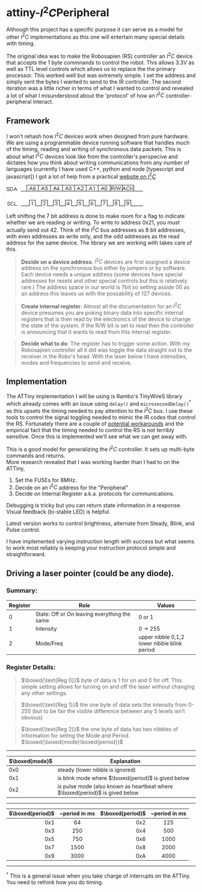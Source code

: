 # attiny-$I^2C$Peripheral

Although this project has a specific purpose it can serve as a model for other $I^2C$ 
implementations as this one will entertain many special details with timing.

The original idea was to make the Robosapien (RS) controller an $I^2C$ device that accepts the 1 byte commnands
to control the robot. This allows 3.3V as well as TTL level controls which allows us to 
replace the the primary processor.  This worked well but was extremely simple. I set the address and simply sent the bytes I wanted to send to the IR controller.  The second iteration was a little richer in terms of what I wanted to control and revealed a lot of what I misunderstood about the 'protocol' of how an $I^2C$ controller-peripheral interact.

## Framework
I won't rehash how $I^2C$ devices work when designed from pure hardware. We are using a programmable device running software that handles much of the timing, reading and writing of synchronous data packets. This is about what $I^2C$ devices look like from the controller's perspecive and dictates how you think about writing communications from any number of languages (currently I have used C++, python and node [typescript and javascript])  I got a lot of help from a practical [website on $I^2C$](https://www.robot-electronics.co.uk/i2c-tutorial)

![Clock Cycles on I2C](include/i2cd.gif)

Left shifting the 7 bit address is done to make room for a flag to indicate whether we are reading or writing. To write to address 0x21, you must actually send out 42. Think of the $I^2C$ bus addresses as 8 bit addresses, with even addresses as write only, and the odd addresses as the read address for the same device. The library we are working with takes care of this.  

>**Decide on a device address**:
$I^2C$ devices are first assigned a device address on the synchronous bus either by jumpers or by software. Each device needs a unique address (some devices have special addresses for resets and other special controls but this is relatively rare.)  The address space in our world is 7bit so setting asside 00 as an address this leaves us with the possability of 127 devices. 

>**Create internal register**:
Almost all the documentation for an $I^2C$ device presumes you are poking binary data into specific internal registers that is then read by the electronics of the device to change the state of the system. If the R/W bit is set to read then the controller is announcing that it wants to read from this internal register.

>**Decide what to do**:
The register has to trigger some action. With my Robosapien controller all it did was toggle the data straight out to the receiver in the Robo's head.  With the laser below I have intensities, modes and frequencies to send and receive.

## Implementation
The ATTiny implementation I will be using is Rambo's TinyWireS library which already comes
with an issue using `delay()` and `microsecondDelay()`$^\dagger$ as this upsets the timing needed to 
pay attention to the $I^2C$ bus.  I use these tools to control the signal toggling needed to mimic
the IR codes that control the RS.  Fortunately there are a couple of 
[potential workarounds](https://github.com/rambo/TinyWire/issues/8) and the 
empirical fact that the timing needed to control the RS is not terribly sensitive. Once
this is implemented we'll see what we can get away with.

This is a good model for generalizing the $I^2C$ controller. It sets up multi-byte commands and returns.  
More research revealed that I was working harder than I had to on the ATTiny,

  1. Set the FUSEs for 8MHz.
  2. Decide on an $I^2C$ address for the "Peripheral"
  3. Decide on Internal Register a.k.a. protocols for communications.

Debugging is tricky but you can return state information in a response.  Visual feedback (bi-stable LED) is helpful.

Latest version works to control brightness, alternate from Steady, Blink, and Pulse control.  

I have implemented varying instruction length with success but what seems to work most reliably is keeping your instruction protocol simple and straightforward.  

## Driving a laser pointer (could be any diode).

### Summary:
|Register| Role |Values|
|---|---|---|
|0|State: Off or On leaving everything the same |0 or 1|
|1|Intensity| 0 $\rightarrow$ 255 |
|2|Mode/Freq| upper nibble 0,1,2 <br/>lower nibble blink period|

### Register Details:
  > $\boxed{\text{Reg 0}}$ byte of data is 1 for on and 0 for off. This simple setting allows for turning on and off the laser without changing any other settings.

  > $\boxed{\text{Reg 1}}$ the one byte of data sets the intensity from 0-255 (but to be fair the visible difference between any 5 levels isn't obvious)

  > $\boxed{\text{Reg 2}}$ the one byte of data has two nibbles of information for settng the Mode and Period. $\boxed{\boxed{mode}\boxed{period}}$
---
 |$\boxed{mode}$|Explanation|
 |---|---|
 |0x0|steady (lower nibble is ignored)|
 |0x1|is blink mode where $\boxed{period}$ is gived below|
 |0x2|is pulse mode (also known as heartbeat where $\boxed{period}$ is gived below|
---
 |$\boxed{period}$|~period in ms|$\boxed{period}$|~period in ms|
 |--:|:-:|--:|:-:|
 |0x1|64|0x2|125|
 |0x3|250|0x4|500|
 |0x5|750|0x6|1000|
 |0x7|1500|0x8|2000|
 |0x9|3000|0xA|4000|

---
$^\dagger$ This is a general issue when you take charge of interrupts on the ATTiny. You need to rethink how you do timing.
